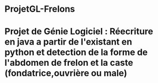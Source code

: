 # ProjetGL-Frelons 
# Projet de Génie Logiciel : Réecriture en java a partir de l'existant en python et detection de la forme de l'abdomen de frelon et la  caste (fondatrice,ouvrière ou male)

